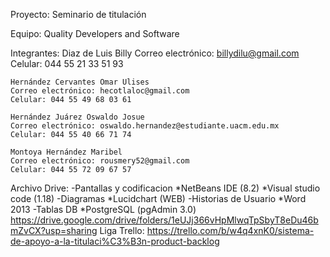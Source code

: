 Proyecto: 
	Seminario de titulación


Equipo: 
	Quality Developers and Software


Integrantes: 
	Diaz de Luis Billy
	Correo electrónico: billydilu@gmail.com
	Celular: 044 55 21 33 51 93

	Hernández Cervantes Omar Ulises
	Correo electrónico: hecotlaloc@gmail.com
	Celular: 044 55 49 68 03 61

	Hernández Juárez Oswaldo Josue
	Correo electrónico: oswaldo.hernandez@estudiante.uacm.edu.mx
	Celular: 044 55 40 66 71 74

	Montoya Hernández Maribel
	Correo electrónico: rousmery52@gmail.com
	Celular: 044 55 72 09 67 57

Archivo Drive:
	-Pantallas y codificacion
		*NetBeans IDE (8.2)
		*Visual studio code (1.18)
	-Diagramas
		*Lucidchart (WEB)
	-Historias de Usuario
		*Word 2013
	-Tablas DB
		*PostgreSQL (pgAdmin 3.0)
	https://drive.google.com/drive/folders/1eUJj366vHpMlwqTpSbyT8eDu46bmZvCX?usp=sharing
Liga Trello:
	https://trello.com/b/w4q4xnK0/sistema-de-apoyo-a-la-titulaci%C3%B3n-product-backlog
